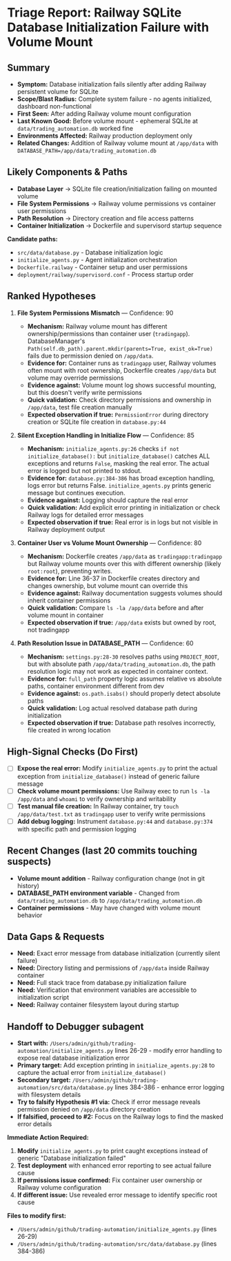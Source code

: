 # Triage Report: Railway SQLite Database Initialization Failure with Volume Mount

## Summary
- **Symptom:** Database initialization fails silently after adding Railway persistent volume for SQLite
- **Scope/Blast Radius:** Complete system failure - no agents initialized, dashboard non-functional
- **First Seen:** After adding Railway volume mount configuration
- **Last Known Good:** Before volume mount - ephemeral SQLite at `data/trading_automation.db` worked fine
- **Environments Affected:** Railway production deployment only
- **Related Changes:** Addition of Railway volume mount at `/app/data` with `DATABASE_PATH=/app/data/trading_automation.db`

## Likely Components & Paths
- **Database Layer** → SQLite file creation/initialization failing on mounted volume
- **File System Permissions** → Railway volume permissions vs container user permissions
- **Path Resolution** → Directory creation and file access patterns
- **Container Initialization** → Dockerfile and supervisord startup sequence

**Candidate paths:**
- `src/data/database.py` - Database initialization logic
- `initialize_agents.py` - Agent initialization orchestration
- `Dockerfile.railway` - Container setup and user permissions
- `deployment/railway/supervisord.conf` - Process startup order

## Ranked Hypotheses

1) **File System Permissions Mismatch** — Confidence: 90
   - **Mechanism:** Railway volume mount has different ownership/permissions than container user (`tradingapp`). DatabaseManager's `Path(self.db_path).parent.mkdir(parents=True, exist_ok=True)` fails due to permission denied on `/app/data`.
   - **Evidence for:** Container runs as `tradingapp` user, Railway volumes often mount with root ownership, Dockerfile creates `/app/data` but volume may override permissions
   - **Evidence against:** Volume mount log shows successful mounting, but this doesn't verify write permissions
   - **Quick validation:** Check directory permissions and ownership in `/app/data`, test file creation manually
   - **Expected observation if true:** `PermissionError` during directory creation or SQLite file creation in `database.py:44`

2) **Silent Exception Handling in Initialize Flow** — Confidence: 85
   - **Mechanism:** `initialize_agents.py:26` checks `if not initialize_database():` but `initialize_database()` catches ALL exceptions and returns `False`, masking the real error. The actual error is logged but not printed to stdout.
   - **Evidence for:** `database.py:384-386` has broad exception handling, logs error but returns False. `initialize_agents.py` prints generic message but continues execution.
   - **Evidence against:** Logging should capture the real error
   - **Quick validation:** Add explicit error printing in initialization or check Railway logs for detailed error messages
   - **Expected observation if true:** Real error is in logs but not visible in Railway deployment output

3) **Container User vs Volume Mount Ownership** — Confidence: 80
   - **Mechanism:** Dockerfile creates `/app/data` as `tradingapp:tradingapp` but Railway volume mounts over this with different ownership (likely `root:root`), preventing writes.
   - **Evidence for:** Line 36-37 in Dockerfile creates directory and changes ownership, but volume mount can override this
   - **Evidence against:** Railway documentation suggests volumes should inherit container permissions
   - **Quick validation:** Compare `ls -la /app/data` before and after volume mount in container
   - **Expected observation if true:** `/app/data` exists but owned by root, not tradingapp

4) **Path Resolution Issue in DATABASE_PATH** — Confidence: 60
   - **Mechanism:** `settings.py:28-30` resolves paths using `PROJECT_ROOT`, but with absolute path `/app/data/trading_automation.db`, the path resolution logic may not work as expected in container context.
   - **Evidence for:** `full_path` property logic assumes relative vs absolute paths, container environment different from dev
   - **Evidence against:** `os.path.isabs()` should properly detect absolute paths
   - **Quick validation:** Log actual resolved database path during initialization
   - **Expected observation if true:** Database path resolves incorrectly, file created in wrong location

## High-Signal Checks (Do First)
- [ ] **Expose the real error:** Modify `initialize_agents.py` to print the actual exception from `initialize_database()` instead of generic failure message
- [ ] **Check volume mount permissions:** Use Railway exec to run `ls -la /app/data` and `whoami` to verify ownership and writability
- [ ] **Test manual file creation:** In Railway container, try `touch /app/data/test.txt` as `tradingapp` user to verify write permissions
- [ ] **Add debug logging:** Instrument `database.py:44` and `database.py:374` with specific path and permission logging

## Recent Changes (last 20 commits touching suspects)
- **Volume mount addition** - Railway configuration change (not in git history)
- **DATABASE_PATH environment variable** - Changed from `data/trading_automation.db` to `/app/data/trading_automation.db`
- **Container permissions** - May have changed with volume mount behavior

## Data Gaps & Requests
- **Need:** Exact error message from database initialization (currently silent failure)
- **Need:** Directory listing and permissions of `/app/data` inside Railway container
- **Need:** Full stack trace from database.py initialization failure
- **Need:** Verification that environment variables are accessible to initialization script
- **Need:** Railway container filesystem layout during startup

## Handoff to Debugger subagent
- **Start with:** `/Users/admin/github/trading-automation/initialize_agents.py` lines 26-29 - modify error handling to expose real database initialization error
- **Primary target:** Add exception printing in `initialize_agents.py:28` to capture the actual error from `initialize_database()` 
- **Secondary target:** `/Users/admin/github/trading-automation/src/data/database.py` lines 384-386 - enhance error logging with filesystem details
- **Try to falsify Hypothesis #1 via:** Check if error message reveals permission denied on `/app/data` directory creation
- **If falsified, proceed to #2:** Focus on the Railway logs to find the masked error details

**Immediate Action Required:**
1. **Modify** `initialize_agents.py` to print caught exceptions instead of generic "Database initialization failed"  
2. **Test deployment** with enhanced error reporting to see actual failure cause
3. **If permissions issue confirmed:** Fix container user ownership or Railway volume configuration
4. **If different issue:** Use revealed error message to identify specific root cause

**Files to modify first:**
- `/Users/admin/github/trading-automation/initialize_agents.py` (lines 26-29)
- `/Users/admin/github/trading-automation/src/data/database.py` (lines 384-386)